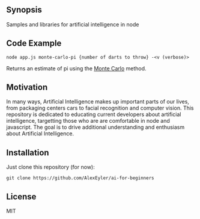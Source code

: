 ## Synopsis
Samples and libraries for artificial intelligence in node

## Code Example
`node app.js monte-carlo-pi {number of darts to throw} -<v (verbose)>`

Returns an estimate of pi using the [Monte Carlo](https://en.wikipedia.org/wiki/Monte_Carlo_method) method.

## Motivation
In many ways, Artificial Intelligence makes up important parts of our lives, from packaging centers cars to facial
recognition and computer vision. This repository is dedicated to educating current developers about artificial
intelligence, targetting those who are are comfortable in node and javascript. The goal is to drive additional 
understanding and enthusiasm about Artificial Intelligence.

## Installation

Just clone this repository (for now):

`git clone https://github.com/AlexEyler/ai-for-beginners`

## License

MIT

